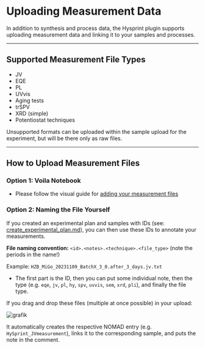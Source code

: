 # Uploading Measurement Data

In addition to synthesis and process data, the Hysprint plugin supports uploading measurement data and linking it to your samples and processes.

---

## Supported Measurement File Types
- JV
- EQE
- PL
- UVvis
- Aging tests
- trSPV
- XRD (simple)
- Potentiostat techniques

Unsupported formats can be uploaded within the sample upload for the experiment, but will be there only as raw files.

---

## How to Upload Measurement Files

### Option 1: Voila Notebook
- Please follow the visual guide for [adding your measurement files](https://scribehow.com/viewer/How_to_Work_on_the_HZB_Nomad_Oasis__bRbhHOaCR2S3dBIeQLYw8A?referrer=documents)

### Option 2: Naming the File Yourself

If you created an experimental plan and samples with IDs (see: [create_experimental_plan.md](../advanced_user_guide/manual_creation_workflow/create_experimental_plan.md)), you can then use these IDs to annotate your measurements.

**File naming convention:**
`<id>.<notes>.<technique>.<file_type>` (note the periods in the name!)

Example:
`HZB_MiGo_20231109_BatchX_3_0.after_3_days.jv.txt`

- The first part is the ID, then you can put some individual note, then the type (e.g. `eqe`, `jv`, `pl`, `hy`, `spv`, `uvvis`, `sem`, `xrd`, `pli`), and finally the file type.

If you drag and drop these files (multiple at once possible) in your upload:

![grafik](https://github.com/RoteKekse/nomad-baseclasses/assets/36420750/495fdb2e-4dad-42f0-853c-fef3a6a4cd03)

It automatically creates the respective NOMAD entry (e.g. `HySprint_JVmeasurement`), links it to the corresponding sample, and puts the note in the comment.

